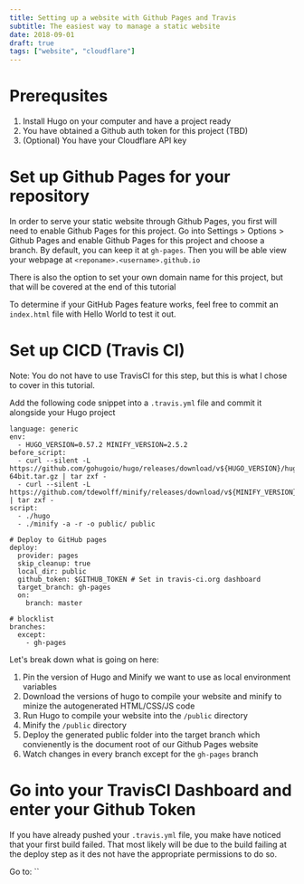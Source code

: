 ```yaml
---
title: Setting up a website with Github Pages and Travis
subtitle: The easiest way to manage a static website
date: 2018-09-01
draft: true
tags: ["website", "cloudflare"]
---
```


# Prerequsites

1. Install Hugo on your computer and have a project ready
2. You have obtained a Github auth token for this project (TBD)
3. (Optional) You have your Cloudflare API key

# Set up Github Pages for your repository

In order to serve your static website through Github Pages, you first will need to enable Github Pages for this project.
Go into Settings > Options > Github Pages and enable Github Pages for this project and choose a branch. By default, you can keep it at `gh-pages`.
Then you will be able view your webpage at `<reponame>.<username>.github.io`

There is also the option to set your own domain name for this project, but that will be covered at the end of this tutorial

To determine if your GitHub Pages feature works, feel free to commit an `index.html` file with Hello World to test it out.

# Set up CICD (Travis CI)

Note: You do not have to use TravisCI for this step, but this is what I chose to cover in this tutorial.

Add the following code snippet into a `.travis.yml` file and commit it alongside your Hugo project

```
language: generic
env:
  - HUGO_VERSION=0.57.2 MINIFY_VERSION=2.5.2
before_script:
  - curl --silent -L https://github.com/gohugoio/hugo/releases/download/v${HUGO_VERSION}/hugo_${HUGO_VERSION}_Linux-64bit.tar.gz | tar zxf -
  - curl --silent -L https://github.com/tdewolff/minify/releases/download/v${MINIFY_VERSION}/minify_${MINIFY_VERSION}_linux_amd64.tar.gz | tar zxf -
script:
  - ./hugo
  - ./minify -a -r -o public/ public

# Deploy to GitHub pages
deploy:
  provider: pages
  skip_cleanup: true
  local_dir: public
  github_token: $GITHUB_TOKEN # Set in travis-ci.org dashboard
  target_branch: gh-pages
  on:
    branch: master

# blocklist
branches:
  except:
    - gh-pages
```
Let's break down what is going on here:

1. Pin the version of Hugo and Minify we want to use as local environment variables
2. Download the versions of hugo to compile your website and minify to minize the autogenerated HTML/CSS/JS code
3. Run Hugo to compile your website into the `/public` directory
4. Minify the `/public` directory
5. Deploy the generated public folder into the target branch which convienently is the document root of our Github Pages website
6. Watch changes in every branch except for the `gh-pages` branch

# Go into your TravisCI Dashboard and enter your Github Token

If you have already pushed your `.travis.yml` file, you make have noticed that your first build failed.
That most likely will be due to the build failing at the deploy step as it des not have the appropriate permissions to do so.

Go to: ``